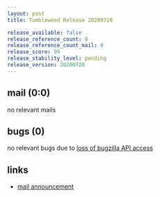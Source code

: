 ```yaml
---
layout: post
title: Tumbleweed Release 20200728

release_available: false
release_reference_count: 0
release_reference_count_mail: 0
release_score: 99
release_stability_level: pending
release_version: 20200728
---
```


## mail (0:0)

no relevant mails

## bugs (0)

<!--more-->

no relevant bugs due to [loss of bugzilla API access](https://bugzilla.opensuse.org/show_bug.cgi?id=1157722)



## links

- [mail announcement](https://lists.opensuse.org/opensuse-factory/2020-07/msg00416.html)
